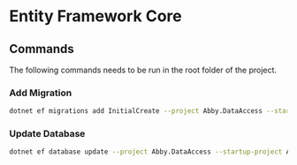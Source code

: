 # Entity Framework Core

## Commands

The following commands needs to be run in the root folder of the project.

### Add Migration

```bash
dotnet ef migrations add InitialCreate --project Abby.DataAccess --startup-project AbbyWeb
```

### Update Database

```bash
dotnet ef database update --project Abby.DataAccess --startup-project AbbyWeb
```